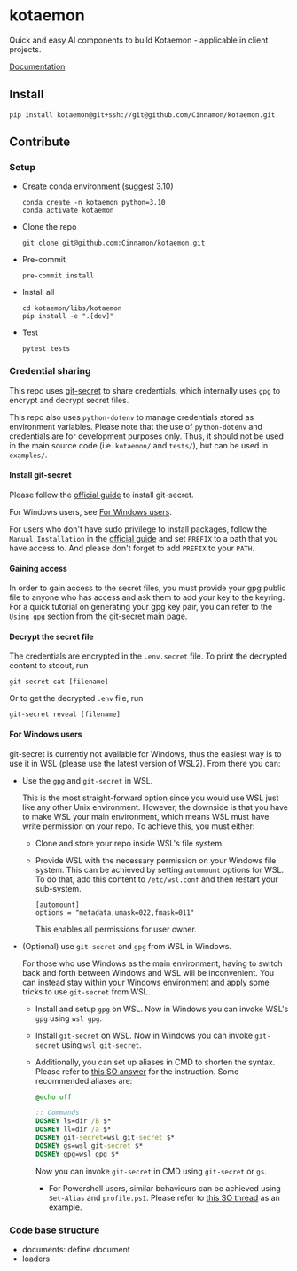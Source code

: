 # kotaemon

Quick and easy AI components to build Kotaemon - applicable in client
projects.

[Documentation](https://docs.bleh-internal.cinnamon.is/)

## Install

```shell
pip install kotaemon@git+ssh://git@github.com/Cinnamon/kotaemon.git
```

## Contribute

### Setup

- Create conda environment (suggest 3.10)

  ```shell
  conda create -n kotaemon python=3.10
  conda activate kotaemon
  ```

- Clone the repo

  ```shell
  git clone git@github.com:Cinnamon/kotaemon.git
  ```

- Pre-commit

  ```shell
  pre-commit install
  ```

- Install all

  ```shell
  cd kotaemon/libs/kotaemon
  pip install -e ".[dev]"
  ```

- Test

  ```shell
  pytest tests
  ```

### Credential sharing

This repo uses [git-secret](https://sobolevn.me/git-secret/) to share credentials, which
internally uses `gpg` to encrypt and decrypt secret files.

This repo also uses `python-dotenv` to manage credentials stored as environment variables.
Please note that the use of `python-dotenv` and credentials are for development
purposes only. Thus, it should not be used in the main source code (i.e. `kotaemon/` and `tests/`), but can be used in `examples/`.

#### Install git-secret

Please follow the [official guide](https://sobolevn.me/git-secret/installation) to install git-secret.

For Windows users, see [For Windows users](#for-windows-users).

For users who don't have sudo privilege to install packages, follow the `Manual Installation` in the [official guide](https://sobolevn.me/git-secret/installation) and set `PREFIX` to a path that you have access to. And please don't forget to add `PREFIX` to your `PATH`.

#### Gaining access

In order to gain access to the secret files, you must provide your gpg public file to anyone who has access and ask them to add your key to the keyring. For a quick tutorial on generating your gpg key pair, you can refer to the `Using gpg` section from the [git-secret main page](https://sobolevn.me/git-secret/).

#### Decrypt the secret file

The credentials are encrypted in the `.env.secret` file. To print the decrypted content to stdout, run

```shell
git-secret cat [filename]
```

Or to get the decrypted `.env` file, run

```shell
git-secret reveal [filename]
```

#### For Windows users

git-secret is currently not available for Windows, thus the easiest way is to use it in WSL (please use the latest version of WSL2). From there you can:

- Use the `gpg` and `git-secret` in WSL.

  This is the most straight-forward option since you would use WSL just like any other Unix environment. However, the downside is that you have to make WSL your main environment, which means WSL must have write permission on your repo. To achieve this, you must either:

  - Clone and store your repo inside WSL's file system.
  - Provide WSL with the necessary permission on your Windows file system. This can be achieved by setting `automount` options for WSL. To do that, add this content to `/etc/wsl.conf` and then restart your sub-system.

    ```shell
    [automount]
    options = "metadata,umask=022,fmask=011"
    ```

    This enables all permissions for user owner.

- (Optional) use `git-secret` and `gpg` from WSL in Windows.

  For those who use Windows as the main environment, having to switch back and forth between Windows and WSL will be inconvenient. You can instead stay within your Windows environment and apply some tricks to use `git-secret` from WSL.

  - Install and setup `gpg` on WSL. Now in Windows you can invoke WSL's `gpg`
    using `wsl gpg`.
  - Install `git-secret` on WSL. Now in Windows you can invoke `git-secret` using `wsl git-secret`.
  - Additionally, you can set up aliases in CMD to shorten the syntax. Please refer to [this SO answer](https://stackoverflow.com/a/65823225) for the instruction. Some recommended aliases are:

    ```bat
    @echo off

    :: Commands
    DOSKEY ls=dir /B $*
    DOSKEY ll=dir /a $*
    DOSKEY git-secret=wsl git-secret $*
    DOSKEY gs=wsl git-secret $*
    DOSKEY gpg=wsl gpg $*
    ```

    Now you can invoke `git-secret` in CMD using `git-secret` or `gs`.

    - For Powershell users, similar behaviours can be achieved using
      `Set-Alias` and `profile.ps1`. Please refer to [this SO thread](https://stackoverflow.com/questions/61081434/how-do-i-create-a-permanent-alias-file-in-powershell-core)
      as an example.

### Code base structure

- documents: define document
- loaders
